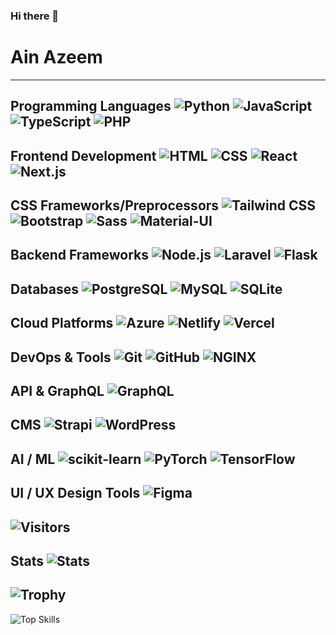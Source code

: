 ### Hi there 👋

# Ain Azeem
---
**Programming Languages**
![Python](https://img.shields.io/badge/Python-3776AB?style=flat&logo=python&logoColor=white)  ![JavaScript](https://img.shields.io/badge/JavaScript-F7DF1E?style=flat&logo=javascript&logoColor=black)  ![TypeScript](https://img.shields.io/badge/TypeScript-3178C6?style=flat&logo=typescript&logoColor=white)  ![PHP](https://img.shields.io/badge/PHP-777BB4?style=flat&logo=php&logoColor=white)
---
**Frontend Development**
![HTML](https://img.shields.io/badge/HTML-E34F26?style=flat&logo=html5&logoColor=white)  ![CSS](https://img.shields.io/badge/CSS-1572B6?style=flat&logo=css3&logoColor=white)  ![React](https://img.shields.io/badge/React-61DAFB?style=flat&logo=react&logoColor=black)  ![Next.js](https://img.shields.io/badge/Next.js-000000?style=flat&logo=next.js&logoColor=white) 
---
**CSS Frameworks/Preprocessors**
![Tailwind CSS](https://img.shields.io/badge/Tailwind_CSS-38B2AC?style=flat&logo=tailwind-css&logoColor=white)  ![Bootstrap](https://img.shields.io/badge/Bootstrap-563D7C?style=flat&logo=bootstrap&logoColor=white)  ![Sass](https://img.shields.io/badge/Sass-CC6699?style=flat&logo=sass&logoColor=white)  ![Material-UI](https://img.shields.io/badge/Material--UI-0081CB?style=flat&logo=material-ui&logoColor=white) 
---
**Backend Frameworks**
![Node.js](https://img.shields.io/badge/Node.js-339933?style=flat&logo=node.js&logoColor=white)  ![Laravel](https://img.shields.io/badge/Laravel-FF2D20?style=flat&logo=laravel&logoColor=white)  ![Flask](https://img.shields.io/badge/Flask-000000?style=flat&logo=flask&logoColor=white)
---
**Databases**
![PostgreSQL](https://img.shields.io/badge/PostgreSQL-336791?style=flat&logo=postgresql&logoColor=white)  ![MySQL](https://img.shields.io/badge/MySQL-4479A1?style=flat&logo=mysql&logoColor=white)  ![SQLite](https://img.shields.io/badge/SQLite-003B57?style=flat&logo=sqlite&logoColor=white)
---
**Cloud Platforms**
![Azure](https://img.shields.io/badge/Azure-0089D6?style=flat&logo=microsoft-azure&logoColor=white)  ![Netlify](https://img.shields.io/badge/Netlify-00C7B7?style=flat&logo=netlify&logoColor=white)  ![Vercel](https://img.shields.io/badge/Vercel-000000?style=flat&logo=vercel&logoColor=white)
---
**DevOps & Tools**
![Git](https://img.shields.io/badge/Git-F05032?style=flat&logo=git&logoColor=white)  ![GitHub](https://img.shields.io/badge/GitHub-181717?style=flat&logo=github&logoColor=white)  ![NGINX](https://img.shields.io/badge/NGINX-009639?style=flat&logo=nginx&logoColor=white)
---
**API & GraphQL**
![GraphQL](https://img.shields.io/badge/GraphQL-E10098?style=flat&logo=graphql&logoColor=white) 
---
**CMS**
![Strapi](https://img.shields.io/badge/Strapi-2F2E8B?style=flat&logo=strapi&logoColor=white)  ![WordPress](https://img.shields.io/badge/WordPress-21759B?style=flat&logo=wordpress&logoColor=white) 
---
**AI / ML**
![scikit-learn](https://img.shields.io/badge/scikit--learn-F7931E?style=flat&logo=scikit-learn&logoColor=white)  ![PyTorch](https://img.shields.io/badge/PyTorch-EE4C2C?style=flat&logo=pytorch&logoColor=white)  ![TensorFlow](https://img.shields.io/badge/TensorFlow-FF6F00?style=flat&logo=tensorflow&logoColor=white)
---
**UI / UX Design Tools**
![Figma](https://img.shields.io/badge/Figma-F24E1E?style=flat&logo=figma&logoColor=white) 
---
![Visitors](https://visitor-badge.laobi.icu/badge?page_id=iAinAzeem.iainazeem)
---
**Stats**
![Stats](https://github-readme-stats.vercel.app/api?username=iAinAzeem&show_icons=true&theme=radical)
---
![Trophy](https://github-profile-trophy.vercel.app/?username=iAinAzeem)
---
![Top Skills](https://github-readme-stats.vercel.app/api/top-langs/?username=iAinAzeem&layout=compact)


<!--
**iAinAzeem/iainazeem** is a ✨ _special_ ✨ repository because its `README.md` (this file) appears on your GitHub profile.

Here are some ideas to get you started:

- 🔭 I’m currently working on ...
- 🌱 I’m currently learning ...
- 👯 I’m looking to collaborate on ...
- 🤔 I’m looking for help with ...
- 💬 Ask me about ...
- 📫 How to reach me: ...
- 😄 Pronouns: ...
- ⚡ Fun fact: ...
-->
